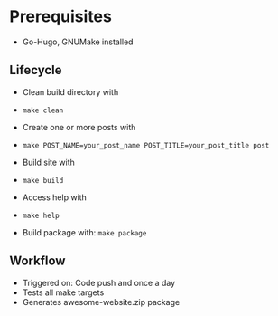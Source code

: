 # Prerequisites

* Go-Hugo, GNUMake installed

## Lifecycle

* Clean build directory with
* `make clean`

* Create one or more posts with
* `make POST_NAME=your_post_name POST_TITLE=your_post_title post`

* Build site with
* `make build`

* Access help with
* `make help`

* Build package with:
    `make package`

## Workflow

* Triggered on: Code push and once a day
* Tests all make targets
* Generates awesome-website.zip package
